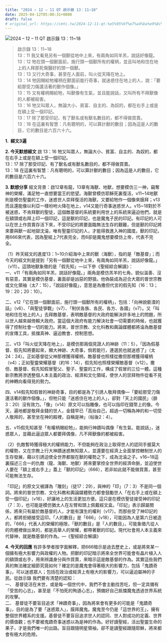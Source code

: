 ```yaml
---
title: "2024 – 12 – 11 QT 啟示錄 13：11~18"
date: 2025-04-12T05:00:31+0800
draft: false
# original_url: https://cmtc.tw/2024-12-11-qt-%e5%95%9f%e7%a4%ba%e9%8c%84-13%ef%bc%9a1118
---
```


![2024 – 12 – 11 QT 啟示錄 13：11\~18](/images/qt.jpg  "2024 – 12 – 11 QT 啟示錄 13：11\~18")

> 啟示錄 13：11\~18  
> 13：11 我又看見另有一個獸從地中上來，有兩角如同羊羔，說話好像龍。  
> 13：12 牠在頭一個獸面前，施行頭一個獸所有的權柄，並且叫地和住在地上的人拜那死傷醫好的頭一個獸。  
> 13：13 又行大奇事，甚至在人面前，叫火從天降在地上。  
> 13：14 牠因賜給牠權柄在獸面前能行奇事，就迷惑住在地上的人，說：「要給那受刀傷還活著的獸作個像。」  
> 13：15 又有權柄賜給牠，叫獸像有生氣，並且能說話，又叫所有不拜獸像的人都被殺害。  
> 13：16 牠又叫眾人，無論大小、貧富、自主的、為奴的，都在右手上或是在額上受一個印記。  
> 13：17 除了那受印記、有了獸名或有獸名數目的，都不得做買賣。  
> 13：18 在這裏有智慧：凡有聰明的，可以算計獸的數目；因為這是人的數目，它的數目是六百六十六。

**1.  經文3遍**

**2. 今天默想經文**
啟 13：16 牠又叫眾人，無論大小、貧富、自主的、為奴的，都在右手上或是在額上受一個印記。  
13：17 除了那受印記、有了獸名或有獸名數目的，都不得做買賣。  
13：18 在這裏有智慧：凡有聰明的，可以算計獸的數目；因為這是人的數目，它的數目是六百六十六。

**3. 默想分享**
經文背景：啟12章有龍，13章有海獸、地獸，想要模仿三一神，竊奪神的榮耀，滿足牠一直想要當王的慾望。海獸曾模仿耶穌死裏復活，v11\~14地獸則是模仿聖靈的工作，迷惑世人崇拜復活的海獸，又要給牠作一個像來膜拜；v13而且還能像以利亞一樣吩咐火降在地上，v14又能行奇事迷惑世人。v15\~18對於不被迷惑，不肯拜獸的聖徒，這個敵基督的系統要利用世上的系統來逼迫他們，就是在額頭或右拜上印一個印記，這是獸的印記，也是魔鬼子民的印記。有印記的人可以在世上作買賣存活下來，不受印記的將要面臨無法生存的艱難，但是獸的印記將來要與獸一起地獄沈淪，唯有聖靈印記的人，才能得救進入神的國度。獸的印記，用666來代表，因為聖經上7代表完全，而6卻是魔鬼想要模仿上帝，代表不完全。

（1）昨天經文的進度13：1\~10介紹海中上來的獸（海獸），指的是「敵基督」；而今天的經文則是提到「另有一個獸從地中上來，有兩角如同羊羔，說話好像龍。」（v11）。這頭地獸象徵的是「假先知」—以下參《聖經綜合解讀》：  
一、v11「有兩角如同羊羔，說話好像龍。」兩角是模仿羔羊的七角，貌似溫善、沒有惡意，其實是模仿基督，裏面卻是凶惡的野狼。他偽裝成為迎合大眾的普世宗教或文化領袖（太7：15），「說話好像龍」，意思是為撒但代言的假先知（16：13；19：20；20：10）。

二、v12「它在頭一個獸面前，施行頭一個獸所有的權柄」，包括：「向神說褻瀆的話」（v6）、「與聖徒爭戰」（v7）、「制伏各族、各民、各方、各國」（v7）。又「叫地和住在地上的人」去拜敵基督，表明敵基督的大政府能解決許多地上的問題，所以世人越來越倚賴大政府。當這個大政府有能力解決社會一切需要的時候，也就獲得了控制社會一切的能力。將來，普世宗教、文化科教和輿論媒體都將淪為敵基督的宣傳工具，抵擋真神、逼迫教會、控制思想。

三、v13「叫火從天降在地上」，是模仿那兩個見證人的神跡（11：5），「因為假基督、假先知將要起來，顯大神跡、大奇事，倘若能行，連選民也就迷惑了」（太24：24）。正如基督從父神那裡獲得權柄，敵基督也照樣從撒但那裡獲得權柄（v4）；正如聖靈榮耀基督（約16：14），假先知也照樣榮耀敵基督（v12）。撒但、敵基督、假先知假冒聖父、聖子、聖靈的工作，構成了假冒的三位一體。這種新宗教將滲透整個人本主義的政治、經濟和文化領域，使世人的崇拜物件從看不見的神轉向看得見的勢力。

四、v14假先知假冒的神跡奇事，目的都是為了引誘人敬拜偶像—「要給那受刀傷還活著的獸作個像。」，但牠只能「迷惑住在地上的人」，卻對「天上的國民」（腓3：20）沒有效力。「像」（v14）原文可以指雕像，也可以指印在錢幣上的像。今天，遍地都是敬拜金錢的世人，金錢早已「高抬自己，超過一切稱為神的和一切受人敬拜的，甚至坐在神的殿裡，自稱是神」（帖後2：4）。

五、v15假先知甚至「有權柄賜給牠」，能夠行神蹟叫偶像「有生氣、能說話」，迷惑眾人，並藉此逼迫眾人都要拜偶像，凡不拜獸像的都被殺害。

（2）仇敵暫時獲得極大的權柄能力，不但能夠在政治上取得世人的認同手握莫大的權勢，又在宗教上行大神蹟迷惑無知眾人，並還要在經濟上全面掌控轄制世人的生存發展，藉以引誘迫使全世界都服在獸的權勢之下，成為沈淪之子。v16\~18這裏描述三合一的仇敵（龍、海獸、地獸）將來要掌控全世界的經濟命脈，並迫使世人要在「額上或右手上」蓋上「獸的印記」（666），若非如此就不能做買賣，甚至可能無法生存。

「印記」的原文又被譯為「雕刻」（徒17：29），與神的「印」（7：3）不是同一個詞。將來的普世宗教、文化科教和輿論媒體勢力都會鼓勵世人「在右手上或在額上受一個印記」（v16），好讓地上的生活更加方便。這只是在模仿聖徒接受神的印記（7：3），也可能是模仿猶太人在左臂和頭上佩戴經文盒。「印記」表示歸屬關係，將來只有屬於敵基督的人，才能有謀生的權利（v17）。而那些受了神印記的人，都將拒絕接受這印。「人的數目」是「666」（v18），可能因為人是第六日被造的，「666」代表人的榮耀的極限，「獸的數目」是「人的數目」，可能象徵凡從人的肉體裡做出來的，都是高舉人的榮耀，都帶著獸的印記。現代社會用人本主義來代替神，就是敵基督的作為。—《聖經綜合解讀》

**4. 今天的回應**
有許多學者按字面解釋，把666暗示是過去歷史上，或是將來某一個擁有極大影響力與政權的人物。把獸的印記暗示將來全世界可能會有晶片植入人的額頭或右手，用來辨識身分與作買賣，來暗示這是敵基督的作為。其實這些我們真的無法確定細節究竟如何？確定的是魔鬼會得著極大的影響力，包括「鬼蹟奇事」，可以迷惑眾人；包括在政治或經濟上有極大的影響力，可以逼迫屬神的子民。從啟示錄 我們要有清楚的認知：  
一、 基督徒活在末世，或是每一個世代中，我們不會主動找苦吃，但一定具備有「受苦的心志」，甚至是「不怕死的殉道心志」，預備好自己抵擋魔鬼透過世界系統的攻擊。  
二、 基督徒不要盲目追求「神蹟奇事」，因為將來會有更多的可能是「鬼蹟奇事」，目的是為了要「迷惑眾人」，膜拜魔鬼。魔鬼至今仍是「這世界的王」，擁有整個世界體系的支援。基督徒不要盲目追求世人的認同、世人對成功的定義、世界的價值觀；也不要被鬼蹟奇事迷惑以為是神的作為。好好讀聖經，活出聖靈生命的果子，才是我們唯一的出路。盲目跟隨明星領袖，卻不是讀聖經跟隨耶穌，將來都會有極大的危險。
